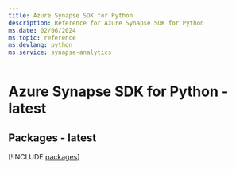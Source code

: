 ```yaml
---
title: Azure Synapse SDK for Python
description: Reference for Azure Synapse SDK for Python
ms.date: 02/06/2024
ms.topic: reference
ms.devlang: python
ms.service: synapse-analytics
---
```

# Azure Synapse SDK for Python - latest
## Packages - latest
[!INCLUDE [packages](synapse-index.md)]